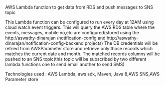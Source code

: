 AWS Lambda function to get data from RDS and push messages to SNS topic

This Lambda function can be configured to run every day at 12AM using cloud watch event triggers.
This will query  the AWS RDS table where the events, messages, mobile no,etc are configured(stored using the http://aswathy-dinarajan
/notification-config and  http://aswathy-dinarajan/notification-config-backend projects)
The DB credentials will be retried from AWSParameter store
and retrieve only those records which matches the current date and month.
The matched records columns will be pushed to an SNS topic(this topic will be subscribed by two different lambda functions one to send email another to send SMS)

Technologies used : AWS Lambda, aws sdk, Maven, Java 8,AWS SNS,AWS Parameter store
